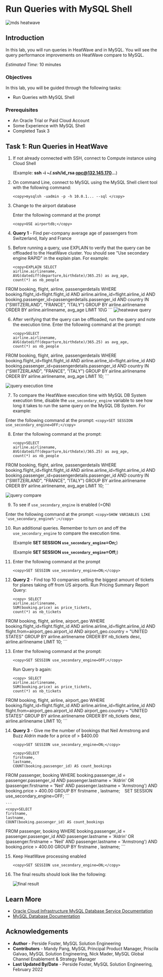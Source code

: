 # Run Queries with MySQL Shell
![mds heatwave](./images/00_mds_heatwave_2.png "mds heatwave ")

## Introduction

In this lab, you will run queries in HeatWave and in MySQL. You will see the query performance improvements on HeatWave compare to MySQL.

_Estimated Time:_ 10 minutes

[//]:   [](youtube:fOcDBTf-KqE)

### Objectives

In this lab, you will be guided through the following tasks:

- Run Queries with MySQL Shell

### Prerequisites

- An Oracle Trial or Paid Cloud Account
- Some Experience with MySQL Shell
- Completed Task 3

## Task 1: Run Queries in HeatWave

1. If not already connected with SSH, connect to Compute instance using Cloud Shell

    (Example: **ssh -i ~/.ssh/id_rsa opc@132.145.170...**)

2. On command Line, connect to MySQL using the MySQL Shell client tool with the following command:

    ```
    <copy>mysqlsh -uadmin -p -h 10.0.1... --sql </copy>
    ```

3.	Change to the airport database   

    Enter the following command at the prompt
    ```
    <copy>USE airportdb;</copy>
    ```

4. **Query 1** - Find per-company average age of passengers from Switzerland, Italy and France

5. Before running a query, use EXPLAIN to verify that the query can be offloaded to the HeatWave cluster. You should see "Use secondary engine RAPID" in the explain plan. For example:

    ```
    <copy>EXPLAIN SELECT
    airline.airlinename,
    AVG(datediff(departure,birthdate)/365.25) as avg_age,
    count(*) as nb_people
FROM
    booking, flight, airline, passengerdetails
WHERE
    booking.flight_id=flight.flight_id AND
    airline.airline_id=flight.airline_id AND
    booking.passenger_id=passengerdetails.passenger_id AND
    country IN ("SWITZERLAND", "FRANCE", "ITALY")
GROUP BY
    airline.airlinename
ORDER BY
    airline.airlinename, avg_age
LIMIT 10\G</copy>
    ```
    ![heatwave query](./images/heatwave-qeury-02.png "heatwave query ")

6. After verifying that the query can be offloaded, run the query and note the execution time. Enter the following command at the prompt:

     ```
    <copy>SELECT
    airline.airlinename,
    AVG(datediff(departure,birthdate)/365.25) as avg_age,
    count(*) as nb_people
FROM
    booking, flight, airline, passengerdetails
WHERE
    booking.flight_id=flight.flight_id AND
    airline.airline_id=flight.airline_id AND
    booking.passenger_id=passengerdetails.passenger_id AND
    country IN ("SWITZERLAND", "FRANCE", "ITALY")
GROUP BY
    airline.airlinename
ORDER BY
    airline.airlinename, avg_age
LIMIT 10;
</copy>
    ```

![query execution time](./images/heatwave-qeury-03.png "query execution time ")

7. To compare the HeatWave execution time with MySQL DB System execution time, disable the `use_secondary_engine` variable to see how long it takes to run the same query on the MySQL DB System. For example:

 Enter the following command at the prompt:
     ```
    <copy>SET SESSION use_secondary_engine=OFF;</copy>
    ```

8. Enter the following command at the prompt:
     ```
    <copy>SELECT
    airline.airlinename,
    AVG(datediff(departure,birthdate)/365.25) as avg_age,
    count(*) as nb_people
FROM
    booking, flight, airline, passengerdetails
WHERE
    booking.flight_id=flight.flight_id AND
    airline.airline_id=flight.airline_id AND
    booking.passenger_id=passengerdetails.passenger_id AND
    country IN ("SWITZERLAND", "FRANCE", "ITALY")
GROUP BY
    airline.airlinename
ORDER BY
    airline.airlinename, avg_age
LIMIT 10;</copy>
    ```
    
![query compare](./images/heatwave-qeury-04.png " query compare")

9. To see if `use_secondary_engine` is enabled (=ON)

 Enter the following command at the prompt:
     ```
    <copy>SHOW VARIABLES LIKE 'use_secondary_engine%';</copy>
    ```

10. Run additional queries. Remember to turn on and off the `use_secondary_engine`  to compare the execution time.

    (Example  **SET SESSION `use_secondary_engine`=On;**)

    (Example  **SET SESSION `use_secondary_engine`=Off;**)      

11. Enter the following command at the prompt
     ```
    <copy>SET SESSION use_secondary_engine=ON;</copy>
    ```

12. **Query 2** -  Find top 10 companies selling the biggest amount of tickets for planes taking off from US airports.	Run Pricing Summary Report Query:

    ```
    <copy> SELECT
    airline.airlinename,
    SUM(booking.price) as price_tickets,
    count(*) as nb_tickets
FROM
    booking, flight, airline, airport_geo
WHERE
    booking.flight_id=flight.flight_id AND
    airline.airline_id=flight.airline_id AND
    flight.from=airport_geo.airport_id AND
    airport_geo.country = "UNITED STATES"
GROUP BY
    airline.airlinename
ORDER BY
    nb_tickets desc, airline.airlinename
LIMIT 10;
    </copy>
    ```

13. Enter the following command at the prompt:
     ```
    <copy>SET SESSION use_secondary_engine=OFF;</copy>
    ```
    Run Query b again:

    ```
    <copy> SELECT
    airline.airlinename,
    SUM(booking.price) as price_tickets,
    count(*) as nb_tickets
FROM
    booking, flight, airline, airport_geo
WHERE
    booking.flight_id=flight.flight_id AND
    airline.airline_id=flight.airline_id AND
    flight.from=airport_geo.airport_id AND
    airport_geo.country = "UNITED STATES"
GROUP BY
    airline.airlinename
ORDER BY
    nb_tickets desc, airline.airlinename
LIMIT 10;
    </copy>
    ```

14. **Query 3** - Give me the number of bookings that Neil Armstrong and Buzz Aldrin made for a price of > $400.00

    ```
    <copy>SET SESSION use_secondary_engine=ON;</copy>
    ```

    ```
    <copy>SELECT
    firstname,
    lastname,
    COUNT(booking.passenger_id) AS count_bookings
FROM
    passenger,
    booking
WHERE
    booking.passenger_id = passenger.passenger_id
        AND passenger.lastname = 'Aldrin'
        OR (passenger.firstname = 'Neil'
        AND passenger.lastname = 'Armstrong')
        AND booking.price > 400.00
GROUP BY firstname , lastname;</copy>
    ```
    ```
    <copy>SET SESSION use_secondary_engine=OFF;</copy>
    ```

    ```
    <copy>SELECT
    firstname,
    lastname,
    COUNT(booking.passenger_id) AS count_bookings
FROM
    passenger,
    booking
WHERE
    booking.passenger_id = passenger.passenger_id
        AND passenger.lastname = 'Aldrin'
        OR (passenger.firstname = 'Neil'
        AND passenger.lastname = 'Armstrong')
        AND booking.price > 400.00
GROUP BY firstname , lastname;</copy>
    ```

15. Keep HeatWave processing enabled

    ```
    <copy>SET SESSION use_secondary_engine=ON;</copy>
    ```
16. The final results should look like the following:

    ![final result](./images/final-result.png "final result ")

## Learn More

* [Oracle Cloud Infrastructure MySQL Database Service Documentation ](https://docs.cloud.oracle.com/en-us/iaas/MySQL-database)
* [MySQL Database Documentation](https://www.MySQL.com)

## Acknowledgements

* **Author** - Perside Foster, MySQL Solution Engineering
* **Contributors** - Mandy Pang, MySQL Principal Product Manager,  Priscila Galvao, MySQL Solution Engineering, Nick Mader, MySQL Global Channel Enablement & Strategy Manager
* **Last Updated By/Date** - Perside Foster, MySQL Solution Engineering, February 2022
